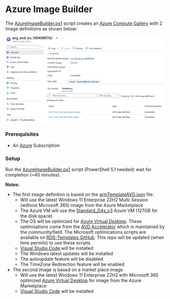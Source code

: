 # Azure Image Builder

The [AzureImageBuilder.ps1](AzureImageBuilder.ps1) script creates an [Azure Compute Gallery](https://learn.microsoft.com/en-us/azure/virtual-machines/azure-compute-gallery) with 2 image definitions as shown below:

![](docs/acg.jpg)

### Prerequisites 

  * An [Azure](https://portal.azure.com) Subscription

### Setup

Run the [AzureImageBuilder.ps1](AzureImageBuilder.ps1) script (PowerShell 5.1 needed) wait for completion (~40 minutes).

**Notes:**

* The first image definition is based on the [armTemplateAVD.json](armTemplateAVD.json) file.
  * Will use the latest Windows 11 Enterprise 22H2 Multi-Session (without Microsoft 365) image from the Azure Marketplace
  * The Azure VM will use the [Standard_D4s_v3](https://learn.microsoft.com/en-us/azure/virtual-machines/dv3-dsv3-series) Azure VM (127GB for the disk space).
  * The OS will be optimized for [Azure Virtual Desktop](https://azure.microsoft.com/en-us/products/virtual-desktop). These optimisations come from the [AVD Accelerator](https://github.com/Azure/avdaccelerator) which is maintained by the community/field. The Microsoft optimizations scripts are available on [RDS-Templates GitHub](https://github.com/Azure/RDS-Templates/tree/master/CustomImageTemplateScripts). This repo will be updated (when time permits) to use these scripts. 
  * [Visual Studio Code](https://code.visualstudio.com/) will be installed
  * The Windows latest updates will be installed
  * The autoupdate feature will be disabled
  * The TimeZone Redirection feature will be enabled
* The second image is based on a market place image
  * Will use the latest Windows 11 Enterprise 22H2 with Microsoft 365 optimized [Azure Virtual Desktop](https://azure.microsoft.com/en-us/products/virtual-desktop) for image from the Azure Marketplace
  * [Visual Studio Code](https://code.visualstudio.com/) will be installed
